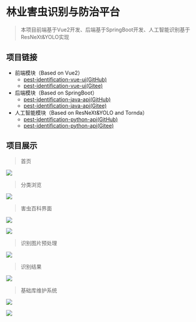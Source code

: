 # 林业害虫识别与防治平台
> 本项目前端基于Vue2开发、后端基于SpringBoot开发、人工智能识别基于ResNeXt&YOLO实现

## 项目链接

- 前端模块（Based on Vue2）
  - [pest-identification-vue-ui(GitHub)](https://github.com/jiang-taibai/pest-identification-vue-ui) 
  - [pest-identification-vue-ui(Gitee)](https://gitee.com/jiang-taibai/pest-identification-vue-ui)
- 后端模块（Based on SpringBoot）
  - [pest-identification-java-api(GitHub)](https://github.com/jiang-taibai/pest-identification-java-api)
  - [pest-identification-java-api(Gitee)](https://gitee.com/jiang-taibai/pest-identification-java-api)
- 人工智能模块（Based on ResNeXt&YOLO and Tornda）
  - [pest-identification-python-api(GitHub)](https://github.com/jiang-taibai/pest-identification-python-api)
  - [pest-identification-python-api(Gitee)](https://gitee.com/jiang-taibai/pest-identification-python-api)


## 项目展示

> 首页

![](https://gcore.jsdelivr.net/gh/Jiang-TaiBai/pic-go@main/img/202304110105284.png)

> 分类浏览

![](https://gcore.jsdelivr.net/gh/Jiang-TaiBai/pic-go@main/img/202304110106603.png)

> 害虫百科界面

![](https://gcore.jsdelivr.net/gh/Jiang-TaiBai/pic-go@main/img/202304110108103.png)

![](https://gcore.jsdelivr.net/gh/Jiang-TaiBai/pic-go@main/img/202304110109798.png)

> 识别图片预处理

![](https://gcore.jsdelivr.net/gh/Jiang-TaiBai/pic-go@main/img/202304110109458.png)

> 识别结果

![](https://gcore.jsdelivr.net/gh/Jiang-TaiBai/pic-go@main/img/202304110111373.png)

> 基础库维护系统

![](https://gcore.jsdelivr.net/gh/Jiang-TaiBai/pic-go@main/img/202304110110279.png)

![](https://gcore.jsdelivr.net/gh/Jiang-TaiBai/pic-go@main/img/202304110111881.png)


